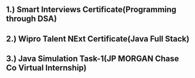 ##  1.) Smart Interviews Certificate(Programming through DSA)
##  2.) Wipro Talent NExt Certificate(Java Full Stack)
##  3.) Java Simulation Task-1(JP MORGAN Chase Co Virtual Internship)
